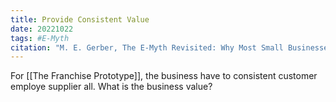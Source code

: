 ```yaml
---
title: Provide Consistent Value
date: 20221022
tags: #E-Myth
citation: "M. E. Gerber, The E-Myth Revisited: Why Most Small Businesses Don’t Work and What to Do About It. Harper Collins, 2009."
---
```


For [[The Franchise Prototype]], the business have to consistent customer employe supplier all. What is the business value?